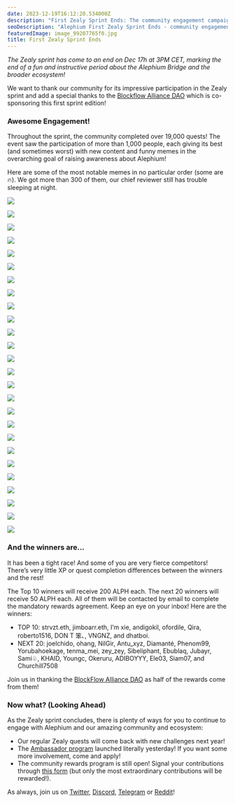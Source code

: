 ```yaml
---
date: 2023-12-19T16:12:20.534000Z
description: "First Zealy Sprint Ends: The community engagement campaign concludes on December 17th, marking the end of a fun and instructive period about the Alephium Bridge and ecosystem."
seoDescription: "Alephium First Zealy Sprint Ends - community engagement campaign concludes December 17th. Bridge and ecosystem education period completed."
featuredImage: image_99207765f0.jpg
title: First Zealy Sprint Ends
---
```


_The Zealy sprint has come to an end on Dec 17h at 3PM CET, marking the end of a fun and instructive period about the Alephium Bridge and the broader ecosystem!_

We want to thank our community for its impressive participation in the Zealy sprint and add a special thanks to the [Blockflow Alliance DAO](https://twitter.com/Blockflow_DAO) which is co-sponsoring this first sprint edition!

### Awesome Engagement!

Throughout the sprint, the community completed over 19,000 quests! The event saw the participation of more than 1,000 people, each giving its best (and sometimes worst) with new content and funny memes in the overarching goal of raising awareness about Alephium!

Here are some of the most notable memes in no particular order (some are 🔥). We got more than 300 of them, our chief reviewer still has trouble sleeping at night.

![](image_c76c8db66f.jpeg)

![](image_9a8733c9b6.jpeg)

![](image_37c1433421.jpeg)

![](image_ff30f11250.jpeg)

![](image_ffcd2e0197.png)

![](image_f57f12f159.png)

![](image_468da4ea51.jpeg)

![](image_69fa84175e.png)

![](image_f6324f9207.jpeg)

![](image_d136898ad5.jpeg)

![](image_79a3983a22.jpeg)

![](image_b810187ef2.png)

![](image_38259817c4.jpeg)

![](image_156a04d18a.png)

![](image_c593c7b36d.jpeg)

![](image_25ea303587.jpeg)

![](image_819848973a.jpeg)

![](image_91439db3e3.jpeg)

![](image_2f68e0af40.jpeg)

![](image_5ddb09b09a.png)

![](image_b2ae5df149.png)

![](image_79624c45ef.jpeg)

![](image_273332e90f.jpeg)

![](image_844329abcf.jpeg)

![](image_b9562f323a.jpeg)

![](image_82015e738a.jpeg)

### And the winners are…

It has been a tight race! And some of you are very fierce competitors! There’s very little XP or quest completion differences between the winners and the rest!

The Top 10 winners will receive 200 ALPH each. The next 20 winners will receive 50 ALPH each. All of them will be contacted by email to complete the mandatory rewards agreement. Keep an eye on your inbox! Here are the winners:

- TOP 10: strvzt.eth, jimboarr.eth, I’m xie, andigokil, ofordile, Qira, roberto1516, DON T 笨､, VNGNZ, and dhatboi.
- NEXT 20: joelchido, ohang, NilGir, Antu_xyz, Diamanté, Phenom99, Yorubahoekage, tenma_mei, zey_zey, Sibeliphant, Ebublaq, Jubayr, Sami♧, KHAID, Youngc, Okeruru, ADIBOYYY, Ele03, Siam07, and Churchill7508

Join us in thanking the [BlockFlow Alliance DAO](https://twitter.com/Blockflow_DAO) as half of the rewards come from them!

### Now what? (Looking Ahead)

As the Zealy sprint concludes, there is plenty of ways for you to continue to engage with Alephium and our amazing community and ecosystem:

- Our regular Zealy quests will come back with new challenges next year!
- The [Ambassador program](/news/post/alephium-launches-its-ambassador-program-8e9c9c8c9d94) launched literally yesterday! If you want some more involvement, come and apply!
- The community rewards program is still open! Signal your contributions through [this form](https://docs.google.com/forms/d/e/1FAIpQLSeaSouXl-Hwd_lZohwgysqk-8whc9bydHuVpSCr1C6IoDHuoA/viewform) (but only the most extraordinary contributions will be rewarded!).

As always, join us on [Twitter](https://twitter.com/alephium), [Discord](/discord), [Telegram](https://t.me/alephiumgroup) or [Reddit](https://www.reddit.com/r/Alephium/)!
